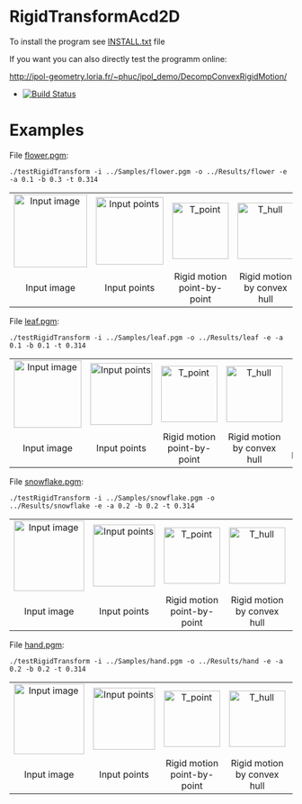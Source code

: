 # RigidTransformAcd2D

To install the program see <a href="https://github.com/ngophuc/QuasiRegularRigidMotion/blob/master/INSTALL.txt">INSTALL.txt</a> file


If you want you can also directly test the programm online:

http://ipol-geometry.loria.fr/~phuc/ipol_demo/DecompConvexRigidMotion/


* [![Build Status](https://travis-ci.org/ngophuc/RigidTransformAcd2D.svg?branch=master)](https://travis-ci.org/ngophuc/QuasiRegularRigidMotion)

# Examples

<p>File <a href="https://github.com/ngophuc/RigidTransformAcd2D/blob/master/Samples/flower.pgm">flower.pgm</a>: </p>&#x000A;&#x000A;
<pre class="code highlight js-syntax-highlight plaintext">
<code>./testRigidTransform -i ../Samples/flower.pgm -o ../Results/flower -e -a 0.1 -b 0.3 -t 0.314</code>
</pre>&#x000A;&#x000A;
<p>
	<table cellpadding="5">
		<tr>
		<td align="center" valign="center">
			<a href="https://github.com/ngophuc/RigidTransformAcd2D/blob/master/Samples/flower.png">
				<img width="130" src="https://github.com/ngophuc/RigidTransformAcd2D/blob/master/Samples/flower.png" alt="Input image" />
			</a>	
		</td>		
		<td align="center" valign="center">
			<a href="https://github.com/ngophuc/RigidTransformAcd2D/blob/master/Results/flower_points.eps">
				<img width="120" src="https://github.com/ngophuc/RigidTransformAcd2D/blob/master/Results/flower_points.png" alt="Input points" />
			</a>
		</td>
		<td align="center" valign="center">
			<a href="https://github.com/ngophuc/RigidTransformAcd2D/blob/master/Results/flower_tpoint.eps">
				<img width="100" src="https://github.com/ngophuc/RigidTransformAcd2D/blob/master/Results/flower_tpoint.png" alt="T_point" />
			</a>
		</td>
    		<td align="center" valign="center">
			<a href="https://github.com/ngophuc/RigidTransformAcd2D/blob/master/Results/flower_thull.eps">
				<img width="100" src="https://github.com/ngophuc/RigidTransformAcd2D/blob/master/Results/flower_thull.png" alt="T_hull" />
			</a>
		</td>  
		<td align="center" valign="center">
			<a href="https://github.com/ngophuc/RigidTransformAcd2D/blob/master/Results/flower_tpoly.eps">
				<img width="100" src="https://github.com/ngophuc/RigidTransformAcd2D/blob/master/Results/flower_tpoly.png" alt="T_poly" />
			</a>
		</td>  	
		</tr>
		<tr>
			<td align="center" valign="center">  Input image </td>
			<td align="center" valign="center">  Input points </td>
			<td align="center" valign="center">  Rigid motion point-by-point </td>
			<td align="center" valign="center">  Rigid motion by convex hull </td>
			<td align="center" valign="center">  Rigid motion by polygonalization </td>
		</tr>
	</table>
</p>

<p>File <a href="https://github.com/ngophuc/RigidTransformAcd2D/blob/master/Samples/leaf.pgm">leaf.pgm</a>: </p>&#x000A;&#x000A;
<pre class="code highlight js-syntax-highlight plaintext">
<code>./testRigidTransform -i ../Samples/leaf.pgm -o ../Results/leaf -e -a 0.1 -b 0.1 -t 0.314</code>
</pre>&#x000A;&#x000A;
<p>
	<table cellpadding="5">
		<tr>
		<td align="center" valign="center">
			<a href="https://github.com/ngophuc/RigidTransformAcd2D/blob/master/Samples/leaf.png">
				<img width="120" src="https://github.com/ngophuc/RigidTransformAcd2D/blob/master/Samples/leaf.png" alt="Input image" />
			</a>
		</td>		
		<td align="center" valign="center">
			<a href="https://github.com/ngophuc/RigidTransformAcd2D/blob/master/Results/leaf_points.eps">
				<img width="110" src="https://github.com/ngophuc/RigidTransformAcd2D/blob/master/Results/leaf_points.png" alt="Input points" />
			</a>
		</td>
		<td align="center" valign="center">
			<a href="https://github.com/ngophuc/RigidTransformAcd2D/blob/master/Results/leaf_tpoint.eps">
				<img width="100" src="https://github.com/ngophuc/RigidTransformAcd2D/blob/master/Results/leaf_tpoint.png" alt="T_point" />
			</a>
		</td>
    		<td align="center" valign="center">
			<a href="https://github.com/ngophuc/RigidTransformAcd2D/blob/master/Results/leaf_thull.eps">
				<img width="100" src="https://github.com/ngophuc/RigidTransformAcd2D/blob/master/Results/leaf_thull.png" alt="T_hull" />
			</a>
		</td>  
		<td align="center" valign="center">
			<a href="https://github.com/ngophuc/RigidTransformAcd2D/blob/master/Results/leaf_tpoly.eps">
				<img width="100" src="https://github.com/ngophuc/RigidTransformAcd2D/blob/master/Results/leaf_tpoly.png" alt="T_poly" />
			</a>
		</td>  	
		</tr>
		<tr>
			<td align="center" valign="center">  Input image </td>
			<td align="center" valign="center">  Input points </td>
			<td align="center" valign="center">  Rigid motion point-by-point </td>
			<td align="center" valign="center">  Rigid motion by convex hull </td>
			<td align="center" valign="center">  Rigid motion by polygonalization </td>
		</tr>
	</table>
</p>

<p>File <a href="https://github.com/ngophuc/RigidTransformAcd2D/blob/master/Samples/snowflake.pgm">snowflake.pgm</a>: </p>&#x000A;&#x000A;
<pre class="code highlight js-syntax-highlight plaintext">
<code>./testRigidTransform -i ../Samples/snowflake.pgm -o ../Results/snowflake -e -a 0.2 -b 0.2 -t 0.314</code>
</pre>&#x000A;&#x000A;
<p>
	<table cellpadding="5">
		<tr>
		<td align="center" valign="center">
			<a href="https://github.com/ngophuc/RigidTransformAcd2D/blob/master/Samples/snowflake.png">
				<img width="125" src="https://github.com/ngophuc/RigidTransformAcd2D/blob/master/Samples/snowflake.png" alt="Input image" />
			</a>
		</td>		
		<td align="center" valign="center">
			<a href="https://github.com/ngophuc/RigidTransformAcd2D/blob/master/Results/snowflake_points.eps">
				<img width="110" src="https://github.com/ngophuc/RigidTransformAcd2D/blob/master/Results/snowflake_points.png" alt="Input points" />
			</a>
		</td>
		<td align="center" valign="center">
			<a href="https://github.com/ngophuc/RigidTransformAcd2D/blob/master/Results/snowflake_tpoint.eps">
				<img width="100" src="https://github.com/ngophuc/RigidTransformAcd2D/blob/master/Results/snowflake_tpoint.png" alt="T_point" />
			</a>
		</td>
    		<td align="center" valign="center">
			<a href="https://github.com/ngophuc/RigidTransformAcd2D/blob/master/Results/snowflake_thull.eps">
				<img width="100" src="https://github.com/ngophuc/RigidTransformAcd2D/blob/master/Results/snowflake_thull.png" alt="T_hull" />
			</a>
		</td>  
		<td align="center" valign="center">
			<a href="https://github.com/ngophuc/RigidTransformAcd2D/blob/master/Results/snowflake_tpoly.eps">
				<img width="100" src="https://github.com/ngophuc/RigidTransformAcd2D/blob/master/Results/snowflake_tpoly.png" alt="T_poly" />
			</a>
		</td>  	
		</tr>
		<tr>
			<td align="center" valign="center">  Input image </td>
			<td align="center" valign="center">  Input points </td>
			<td align="center" valign="center">  Rigid motion point-by-point </td>
			<td align="center" valign="center">  Rigid motion by convex hull </td>
			<td align="center" valign="center">  Rigid motion by polygonalization </td>
		</tr>
	</table>
</p>

<p>File <a href="https://github.com/ngophuc/RigidTransformAcd2D/blob/master/Samples/hand.pgm">hand.pgm</a>: </p>&#x000A;&#x000A;
<pre class="code highlight js-syntax-highlight plaintext">
<code>./testRigidTransform -i ../Samples/hand.pgm -o ../Results/hand -e -a 0.2 -b 0.2 -t 0.314</code>
</pre>&#x000A;&#x000A;
<p>
	<table cellpadding="5">
		<tr>
		<td align="center" valign="center">
			<a href="https://github.com/ngophuc/RigidTransformAcd2D/blob/master/Samples/hand.png">
				<img width="125" src="https://github.com/ngophuc/RigidTransformAcd2D/blob/master/Samples/hand.png" alt="Input image" />
			</a>
		</td>		
		<td align="center" valign="center">
			<a href="https://github.com/ngophuc/RigidTransformAcd2D/blob/master/Results/hand_points.eps">
				<img width="110" src="https://github.com/ngophuc/RigidTransformAcd2D/blob/master/Results/hand_points.png" alt="Input points" />
			</a>
		</td>
		<td align="center" valign="center">
			<a href="https://github.com/ngophuc/RigidTransformAcd2D/blob/master/Results/hand_tpoint.eps">
				<img width="100" src="https://github.com/ngophuc/RigidTransformAcd2D/blob/master/Results/hand_tpoint.png" alt="T_point" />
			</a>
		</td>
    		<td align="center" valign="center">
			<a href="https://github.com/ngophuc/RigidTransformAcd2D/blob/master/Results/hand_thull.eps">
				<img width="100" src="https://github.com/ngophuc/RigidTransformAcd2D/blob/master/Results/hand_thull.png" alt="T_hull" />
			</a>
		</td>  
		<td align="center" valign="center">
			<a href="https://github.com/ngophuc/RigidTransformAcd2D/blob/master/Results/hand_tpoly.eps">
				<img width="100" src="https://github.com/ngophuc/RigidTransformAcd2D/blob/master/Results/hand_tpoly.png" alt="T_poly" />
			</a>
		</td>  	
		</tr>
		<tr>
			<td align="center" valign="center">  Input image </td>
			<td align="center" valign="center">  Input points </td>
			<td align="center" valign="center">  Rigid motion point-by-point </td>
			<td align="center" valign="center">  Rigid motion by convex hull </td>
			<td align="center" valign="center">  Rigid motion by polygonalization </td>
		</tr>
	</table>
</p>
